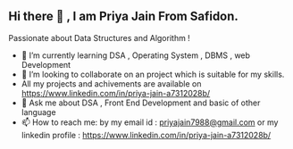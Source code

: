 ## Hi there 👋 , I am Priya Jain From Safidon.

Passionate about Data Structures and Algorithm !

- 🌱 I’m currently learning DSA , Operating System , DBMS , web Development
- 👯 I’m looking to collaborate on an project which is suitable for my skills.
- All my projects and achivements are available on https://www.linkedin.com/in/priya-jain-a7312028b/
- 💬 Ask me about DSA , Front End Development and basic of other language
- 📫 How to reach me: by my email id : priyajain7988@gmail.com or my linkedin profile : https://www.linkedin.com/in/priya-jain-a7312028b/
